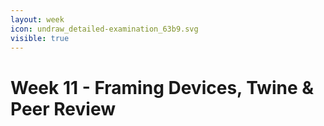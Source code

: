 ```yaml
---
layout: week
icon: undraw_detailed-examination_63b9.svg
visible: true
---
```


# Week 11 - Framing Devices, Twine & Peer Review

